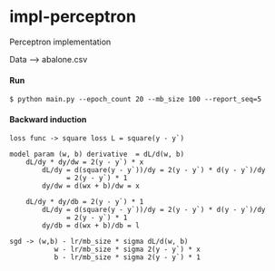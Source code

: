 # impl-perceptron
Perceptron implementation

Data --> abalone.csv
#### Run
```
$ python main.py --epoch_count 20 --mb_size 100 --report_seq=5
```

#### Backward induction

```
loss func -> square loss L = square(y - y`)

model param (w, b) derivative  = dL/d(w, b)
    dL/dy * dy/dw = 2(y - y`) * x
        dL/dy = d(square(y - y`))/dy = 2(y - y`) * d(y - y`)/dy
              = 2(y - y`) * 1
        dy/dw = d(wx + b)/dw = x

    dL/dy * dy/db = 2(y - y`) * 1
        dL/dy = d(square(y - y`))/dy = 2(y - y`) * d(y - y`)/dy
              = 2(y - y`) * 1
        dy/db = d(wx + b)/db = l

sgd -> (w,b) - lr/mb_size * sigma dL/d(w, b)
           w - lr/mb_size * sigma 2(y - y`) * x
           b - lr/mb_size * sigma 2(y - y`) * 1
```        